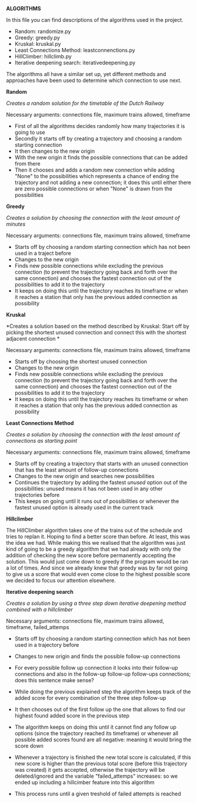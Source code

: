 __ALGORITHMS__

In this file you can find descriptions of the algorithms used in the project.

- Random: randomize.py
- Greedy: greedy.py
- Kruskal: kruskal.py
- Least Connections Method: leastconnenctions.py
- HillClimber: hillclimb.py
- Iterative deepening search: iterativedeepening.py

The algorithms all have a similar set up, yet different methods and approaches have been used to determine which connection to use next. 

**Random**

*Creates a random solution for the timetable of the Dutch Railway*

Necessary arguments: connections file, maximum trains allowed, timeframe

- First of all the algorithms decides randomly how many trajectories it is going to use
- Secondly it starts off by creating a trajectory and choosing a random starting connection
- It then changes to the new origin
- With the new origin it finds the possible connections that can be added from there
- Then it chooses and adds a random new connection while adding "None" to the possibilities which represents a chance of ending the trajectory and not adding a new connection; it does this until either there are zero possible connections or when "None" is drawn from the possibilities

**Greedy**

*Creates a solution by choosing the connection with the least amount of minutes*

Necessary arguments: connections file, maximum trains allowed, timeframe

- Starts off by choosing a random starting connection which has not been used in a traject before
- Changes to the new origin
- Finds new possible connections while excluding the previous connection (to prevent the trajectory going back and forth over the same connection) and chooses the fastest connection out of the possibilities to add it to the trajectory
- It keeps on doing this until the trajectory reaches its timeframe or when it reaches a station that only has the previous added connection as possibility

**Kruskal**

*Creates a solution based on the method described by Kruskal:
Start off by picking the shortest unused connection and connect this with the shortest adjacent connection *

Necessary arguments: connections file, maximum trains allowed, timeframe

- Starts off by choosing the shortest unused connection
- Changes to the new origin
- Finds new possible connections while excluding the previous connection (to prevent the trajectory going back and forth over the same connection) and chooses the fastest connection out of the possibilities to add it to the trajectory
- It keeps on doing this until the trajectory reaches its timeframe or when it reaches a station that only has the previous added connection as possibility

**Least Connections Method**

*Creates a solution by choosing the connection with the least amount of connections as starting point*

Necessary arguments: connections file, maximum trains allowed, timeframe

- Starts off by creating a trajectory that starts with an unused connection that has the least amount of follow-up connections  
- Changes to the new origin and searches new possibilities 
- Continues the trajectory by adding the fastest *unused* option out of the possibilities: unused means it has not been used in any other trajectories before
- This keeps on going until it runs out of possibilities or whenever the fastest unused option is already used in the current track

**Hillclimber**

The HillClimber algorithm takes one of the trains out of the schedule and tries to replan it.
Hoping to find a better score than before. At least, this was the idea we had. While making this we realised that the algorithm was just kind of going to be a greedy algorithm that we had already with only the addition of checking the new score before permanently accepting the solution. This would just come down to greedy if the program would be ran a lot of times. And since we already knew that greedy was by far not going to give us a score that would even come close to the highest possible score we decided to focus our attention elsewhere. 

**Iterative deepening search**

*Creates a solution by using a three step down iterative deepening method combined with a hillclimber*

Necessary arguments: connections file, maximum trains allowed, timeframe, failed_attemps

- Starts off by choosing a random starting connection which has not been used in a trajectory before
- Changes to new origin and finds the possible follow-up connections
- For every possible follow up connection it looks into their follow-up connections and also in the follow-up follow-up follow-ups connections; does this sentence make sense?
- While doing the previous explained step the algorithm keeps track of the added score for every combination of the three step follow-up 
- It then chooses out of the first follow up the one that allows to find our highest found added score in the previous step
- The algorithm keeps on doing this until it cannot find any follow up options (since the trajectory reached its timeframe) or whenever all possible added scores found are all negative: meaning it would bring the score down
- Whenever a trajectory is finished the new total score is calculated, if this new score is higher than the previous total score (before this trajectory was created) it gets accepted, otherwise the trajectory will be deleted/ignored and the variable "failed_attemps" increases: so we ended up including a hillcimber feature into this algorithm

- This process runs until a given treshold of failed attempts is reached


